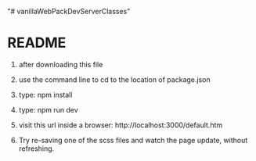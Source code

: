 "# vanillaWebPackDevServerClasses" 

# README #

1) after downloading this file

2) use the command line to cd to the location of package.json

3) type: npm install

4) type: npm run dev

5) visit this url inside a browser: 
http://localhost:3000/default.htm

6) Try re-saving one of the scss files and watch the page update, without refreshing.

